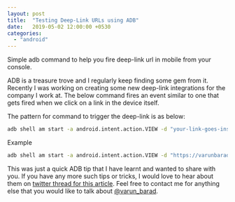 ```yaml
---
layout: post
title:  "Testing Deep-Link URLs using ADB"
date:   2019-05-02 12:00:00 +0530
categories:
  - "android"
---
```


Simple adb command to help you fire deep-link url in mobile from your console.

<!-- end excerpt -->

ADB is a treasure trove and I regularly keep finding some gem from it. Recently I was working on creating some new deep-link integrations for the company I work at. The below command fires an event similar to one that gets fired when we click on a link in the device itself.

The pattern for command to trigger the deep-link is as below:
```bash
adb shell am start -a android.intent.action.VIEW -d "your-link-goes-inside-these-quotes"
```

Example
```bash
adb shell am start -a android.intent.action.VIEW -d "https://varunbarad.com/blog"
```

This was just a quick ADB tip that I have learnt and wanted to share with you. If you have any more such tips or tricks, I would love to hear about them on [twitter thread for this article][twitter-thread-article]. Feel free to contact me for anything else that you would like to talk about [@varun_barad][varun-twitter].

[twitter-thread-article]: https://twitter.com/varun_barad/status/1123999186574303234
[varun-twitter]: https://twitter.com/varun_barad